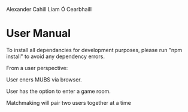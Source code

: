 Alexander Cahill 
Liam Ó Cearbhaill

# User Manual

To install all dependancies for development purposes, please run "npm install" to avoid any dependency errors.

From a user perspective:



User eners MUBS via browser. 

User has the option to enter a game room.

Matchmaking will pair two users together at a time